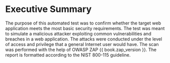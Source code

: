 # Executive Summary

The purpose of this automated test was to confirm whether the target web application meets the most basic security requirements. The test was meant to simulate a malicious attacker exploiting common vulnerabilities and breaches in a web application. The attacks were conducted under the level of access and privilege that a general Internet user would have. The scan was performed with the help of OWASP ZAP {{ book.zap_version }}. The report is formatted according to the NIST 800-115 guideline.
